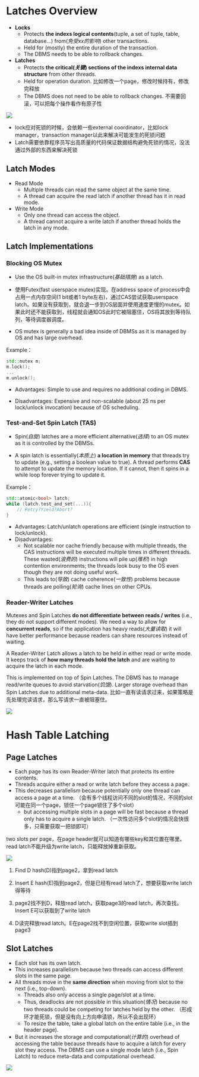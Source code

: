 # Latches Overview

- **Locks**
  - Protects  **the indexs logical contents**(tuple, a set of tuple, table, database...) from(*免受xx的影响*) other transactions.
  - Held for (mostly) the entire duration of the transaction.
  - The DBMS needs to be able to rollback changes.
- **Latches**
  - Protects **the critical(*关键*) sections of the indexs internal data structure** from other threads.
  - Held for operation duration. 比如修改一个page，修改时候持有，修改完释放
  - The DBMS does not need to be able to rollback changes. 不需要回滚，可以把每个操作看作有原子性

![](CMU445-9-Index-Concurrency-Control/09-indexconcurrency_7.JPG)

- lock应对死锁的时候，会依赖一些external coordinator，比如lock manager，transaction manager以此来解决可能发生的死锁问题
- Latch需要依靠程序员写出高质量的代码保证数据结构避免死锁的情况，没法通过外部的东西来解决死锁

## Latch Modes

- Read Mode
  - Multiple threads can read the same object  at the same time.
  - A thread can acquire the read latch if  another thread has it in read mode.
- Write Mode
  - Only one thread can access the object.
  - A thread cannot acquire a write latch if  another thread holds the latch in any  mode.

## Latch Implementations

### Blocking OS Mutex

- Use the OS built-in mutex infrastructure(*基础措施*) as a latch. 

- 使用Futex(fast userspace mutex)实现。在address space of process中会占用一点内存空间(1 bit或者1 byte左右)，通过CAS尝试获取userspace latch。如果没有获取到，就会退一步到OS层面并使用速度更慢的mutex。如果此时还不能获取到，线程就会通知OS此时它被阻塞住，OS将其放到等待队列，等待调度器调度。

- OS mutex is generally a bad idea inside of DBMSs as it is managed by OS and has large overhead.

Example：

```c++
std::mutex m;
m.lock();
...
m.unlock();
```

- Advantages: Simple to use and requires no additional coding in DBMS.

- Disadvantages: Expensive and non-scalable (about 25 ns per lock/unlock invocation) because of OS scheduling.

### Test-and-Set Spin Latch (TAS)

- Spin(*自旋*) latches are a more efficient alternative(*选择*) to an OS mutex as it is controlled by the DBMSs.

- A spin latch is essentially(*本质上*) **a location in memory** that threads try to update (e.g., setting a boolean value to true).  A thread performs **CAS** to attempt to update the memory location. If it cannot, then it spins in a while loop forever trying to update it.

Example：

```c++
std::atomic<bool> latch;
while (latch.test_and_set(...)){
    // Retry?Yield?Abort?
}
```

- Advantages: Latch/unlatch operations are efficient (single instruction to lock/unlock).
- Disadvantages: 
  - Not scalable nor cache friendly because with multiple threads, the CAS instructions will be executed multiple times in different threads. These wasted(*浪费的*) instructions will pile up(*堆积*) in high contention environments; the threads look busy to the OS even though they are not doing useful work. 
  - This leads to(*导致*) cache coherence(*一致性*) problems because threads are polling(*轮询*) cache lines on other CPUs.

### Reader-Writer Latches

Mutexes and Spin Latches **do not differentiate between reads / writes** (i.e., they do not support different modes). We need a way to allow for **concurrent reads**, so if the application has heavy reads(*大量读取*) it will have better performance because readers can share resources instead of waiting.

A Reader-Writer Latch allows a latch to be held in either read or write mode. It keeps track of **how many threads hold the latch** and are waiting to acquire the latch in each mode.

This is implemented on top of Spin Latches. The DBMS has to manage read/write queues to avoid starvation(*饥饿*). Larger storage overhead than Spin Latches due to additional meta-data. 比如一直有读请求过来，如果策略是先处理完读请求，那么写请求一直被阻塞住。

![](CMU445-9-Index-Concurrency-Control/20220610232222.png)

# Hash Table Latching

## Page Latches

- Each page has its own Reader-Writer latch that protects its entire contents. 
- Threads acquire either a read or write latch before they access a page.
- This decreases parallelism because potentially only one thread can access a page at a time. （会有多个线程访问不同的slot的情况，不同的slot可能在同一个page，锁住一个page锁住了多个slot）
  - but accessing multiple slots in a page will be fast because a thread only has to acquire a single latch. （一次性访问多个slot的情况会快很多，只需要获取一把锁即可）

two slots per page，在page header就可以知道有哪些key和其位置在哪里。read latch不能升级为write latch，只能释放掉重新获取。

![](CMU445-9-Index-Concurrency-Control/20220611082908.png)

1. Find D hash(D)指到page2，拿到read latch

2. Insert E hash(E)指到page2，但是已经有read latch了，想要获取write latch得等待

3. page2找不到D，释放read latch，获取page3的read latch，再次查找。Insert E可以获取到了write latch
4. D读完释放read latch。E在page2找不到空闲位置，获取write slot插到page3

## Slot Latches

- Each slot has its own latch. 
- This increases parallelism because two threads can access different slots in the same page. 
- All threads move in the **same direction** when moving from slot to the next (i.e., top-down). 
  - Threads also only access a single page/slot at a time. 
  - Thus, deadlocks are not possible in this situation(*情况*) because no two threads could be competing for latches held by the other. （形成环才能死锁，但是没有向上方向申请锁，所以不会出现环）
  - To resize the table, take a global latch on the entire table (i.e., in the header page).
- But it increases the storage and computational(*计算的*) overhead of accessing the table because threads have to acquire a latch for every slot they access. The DBMS can use a single mode latch (i.e., Spin Latch) to reduce meta-data and computational overhead.

![](CMU445-9-Index-Concurrency-Control/20220611084456.png)
